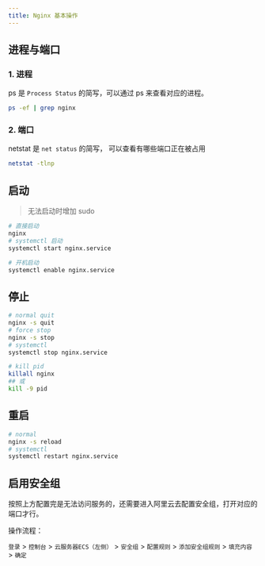 ```yaml
---
title: Nginx 基本操作
---
```


## 进程与端口

### 1. 进程

ps 是 `Process Status` 的简写，可以通过 ps 来查看对应的进程。

```bash
ps -ef | grep nginx
```

### 2. 端口

netstat 是 `net status` 的简写， 可以查看有哪些端口正在被占用

```bash
netstat -tlnp
```

  


## 启动

> 无法启动时增加 sudo

```bash
# 直接启动
nginx
# systemctl 启动
systemctl start nginx.service

# 开机启动
systemctl enable nginx.service
```

## 停止

```bash
# normal quit
nginx -s quit
# force stop
nginx -s stop
# systemctl
systemctl stop nginx.service

# kill pid
killall nginx
## 或
kill -9 pid
```



## 重启

```bash
# normal
nginx -s reload
# systemctl
systemctl restart nginx.service
```



## 启用安全组

按照上方配置完是无法访问服务的，还需要进入阿里云去配置安全组，打开对应的端口才行。

操作流程：

`登录` > `控制台` > `云服务器ECS（左侧）` > `安全组` > `配置规则` > `添加安全组规则` > `填充内容` > `确定`